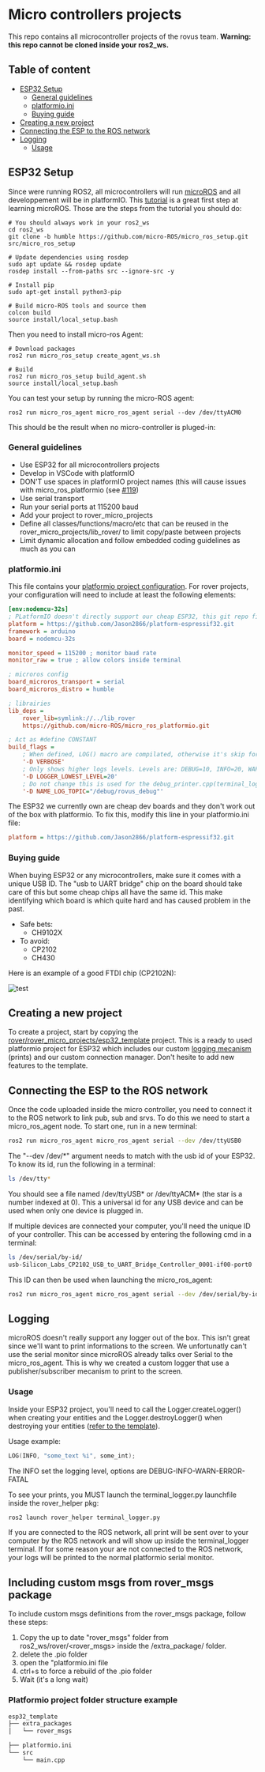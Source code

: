 # Micro controllers projects
This repo contains all microcontroller projects of the rovus team. **Warning: this repo cannot be cloned inside your ros2_ws.**

## Table of content
- [ESP32 Setup](#esp32-setup)
  - [General guidelines](#general-guidelines)
  - [platformio.ini](#platformio.ini)
  - [Buying guide](#buying-guide)
- [Creating a new project](#creating-a-new-project)
- [Connecting the ESP to the ROS network](#connecting-the-esp-to-the-ros-network)
- [Logging](#logging)
  - [Usage](#usage)

## ESP32 Setup
Since were running ROS2, all microcontrollers will run [microROS](https://micro.ros.org/) and all developpement will be in platformIO. This [tutorial](https://www.youtube.com/watch?v=Nf7HP9y6Ovo) is a great first step at learning microROS. Those are the steps from the tutorial you should do:

```
# You should always work in your ros2_ws
cd ros2_ws
git clone -b humble https://github.com/micro-ROS/micro_ros_setup.git src/micro_ros_setup

# Update dependencies using rosdep
sudo apt update && rosdep update
rosdep install --from-paths src --ignore-src -y

# Install pip
sudo apt-get install python3-pip

# Build micro-ROS tools and source them
colcon build
source install/local_setup.bash
```
Then you need to install micro-ros Agent:
```
# Download packages
ros2 run micro_ros_setup create_agent_ws.sh

# Build
ros2 run micro_ros_setup build_agent.sh
source install/local_setup.bash
```
You can test your setup by running the micro-ROS agent:
```
ros2 run micro_ros_agent micro_ros_agent serial --dev /dev/ttyACM0
```
This should be the result when no micro-controller is pluged-in:




### General guidelines
 - Use ESP32 for all microcontrollers projects
 - Develop in VSCode with platformIO
 - DON'T use spaces in platformIO project names (this will cause issues with micro_ros_platformio (see [#119](https://github.com/micro-ROS/micro_ros_platformio/issues/119)) 
 - Use serial transport
 - Run your serial ports at 115200 baud
 - Add your project to rover_micro_projects
 - Define all classes/functions/macro/etc that can be reused in the rover_micro_projects/lib_rover/ to limit copy/paste between projects
 - Limit dynamic allocation and follow embedded coding guidelines as much as you can

### platformio.ini
This file contains your [platformio project configuration](https://docs.platformio.org/en/latest/projectconf/index.html). For rover projects, your configuration will need to include at least the following elements:
```INI
[env:nodemcu-32s]
; PLatformIO doesn't directly support our cheap ESP32, this git repo fix this
platform = https://github.com/Jason2866/platform-espressif32.git
framework = arduino
board = nodemcu-32s

monitor_speed = 115200 ; monitor baud rate
monitor_raw = true ; allow colors inside terminal

; microros config
board_microros_transport = serial 
board_microros_distro = humble

; librairies
lib_deps = 
    rover_lib=symlink://../lib_rover
    https://github.com/micro-ROS/micro_ros_platformio.git

; Act as #define CONSTANT 
build_flags = 
    ; When defined, LOG() macro are compilated, otherwise it's skip for performance
	'-D VERBOSE'
    ; Only shows higher logs levels. Levels are: DEBUG=10, INFO=20, WARN=30, ERROR=40, FATAL=50
    '-D LOGGER_LOWEST_LEVEL=20'
    ; Do not change this is used for the debug_printer.cpp(terminal_logger.py)
    '-D NAME_LOG_TOPIC="/debug/rovus_debug"'
```

The ESP32 we currently own are cheap dev boards and they don't work out of the box with platformio. To fix this, modify this line in your platformio.ini file:
```INI
platform = https://github.com/Jason2866/platform-espressif32.git
```

### Buying guide
When buying ESP32 or any microcontrollers, make sure it comes with a unique USB ID. The "usb to UART bridge" chip on the board should take care of this but some cheap chips all have the same id. This make identifying which board is which quite hard and has caused problem in the past.
- Safe bets:
  - CH9102X
- To avoid:
  - CP2102 
  - CH430

Here is an example of a good FTDI chip (CP2102N):

![test](../doc/img/esp32-ftdi.gif)

## Creating a new project
To create a project, start by copying the [rover/rover_micro_projects/esp32_template](/esp32_template/) project. This is a ready to used platformio project for ESP32 which includes our custom [logging mecanism](logging) (prints) and our custom connection manager. Don't hesite to add new features to the template. 

## Connecting the ESP to the ROS network
Once the code uploaded inside the micro controller, you need to connect it to the ROS network to link pub, sub and srvs. To do this we need to start a micro_ros_agent node. To start one, run in a new terminal:
```bash
ros2 run micro_ros_agent micro_ros_agent serial --dev /dev/ttyUSB0
```
The "--dev /dev/*" argument needs to match with the usb id of your ESP32. To know its id, run the following in a terminal:
```bash
ls /dev/tty*
``` 
You should see a file named /dev/ttyUSB* or /dev/ttyACM* (the star is a number indexed at 0). This a universal id for any USB device and can be used when only one device is plugged in.

If multiple devices are connected your computer, you'll need the unique ID of your controller. This can be accessed by entering the following cmd in a terminal:
```bash
ls /dev/serial/by-id/
usb-Silicon_Labs_CP2102_USB_to_UART_Bridge_Controller_0001-if00-port0
```

This ID can then be used when launching the micro_ros_agent:
```bash
ros2 run micro_ros_agent micro_ros_agent serial --dev /dev/serial/by-id/usb-Silicon_Labs_CP2102_USB_to_UART_Bridge_Controller_0001-if00-port0
```

## Logging
microROS doesn't really support any logger out of the box. This isn't great since we'll want to print informations to the screen. We unfortunatly can't use the serial monitor since microROS already talks over Serial to the micro_ros_agent.
This is why we created a custom logger that use a publisher/subscriber mecanism to print to the screen.

### Usage
Inside your ESP32 project, you'll need to call the Logger.createLogger() when creating your entities and the Logger.destroyLogger() when destroying your entities ([refer to the template](/esp32_template/src/main.cpp)).

Usage example:
```cpp
LOG(INFO, "some_text %i", some_int);
```
The INFO set the logging level, options are DEBUG-INFO-WARN-ERROR-FATAL

To see your prints, you MUST launch the terminal_logger.py launchfile inside the rover_helper pkg:
```bash
ros2 launch rover_helper terminal_logger.py
```
If you are connected to the ROS network, all print will be sent over to your computer by the ROS network and will show up inside the terminal_logger terminal. If for some reason your are not connected to the ROS network, your logs will be printed to the normal platformio serial monitor.

## Including custom msgs from rover_msgs package
To include custom msgs definitions from the rover_msgs package, follow these steps:
  1. Copy the up to date "rover_msgs" folder from ros2_ws/rover/<rover_msgs> inside the <project-name>/extra_package/ folder.
  2. delete the .pio folder
  3. open the "platformio.ini file
  4. ctrl+s to force a rebuild of the .pio folder
  5. Wait (it's a long wait)

### Platformio project folder structure example

```bash
esp32_template
├── extra_packages
│   └── rover_msgs

├── platformio.ini
└── src
    └── main.cpp
```
